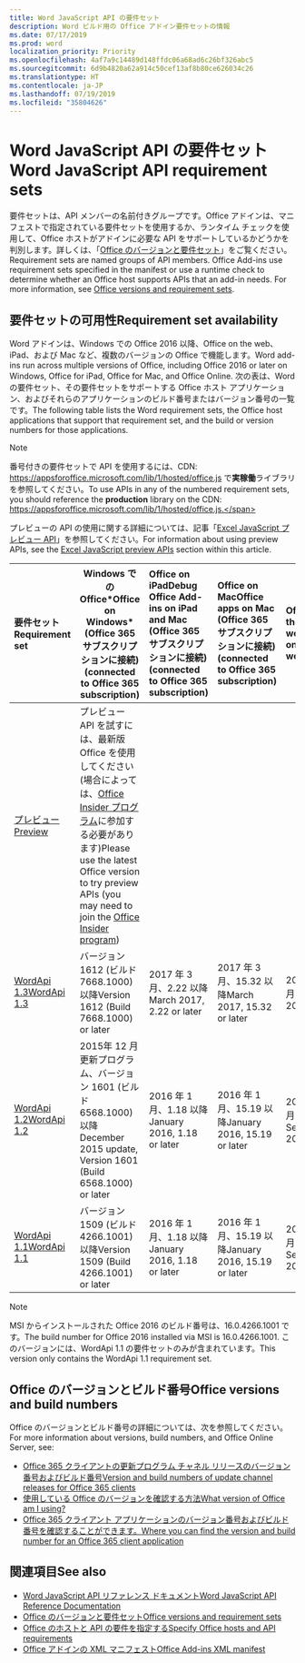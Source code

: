 ```yaml
---
title: Word JavaScript API の要件セット
description: Word ビルド用の Office アドイン要件セットの情報
ms.date: 07/17/2019
ms.prod: word
localization_priority: Priority
ms.openlocfilehash: 4af7a9c14489d148ffdc06a68ad6c26bf326abc5
ms.sourcegitcommit: 6d9b4820a62a914c50cef13af8b80ce626034c26
ms.translationtype: HT
ms.contentlocale: ja-JP
ms.lasthandoff: 07/19/2019
ms.locfileid: "35804626"
---
```

# <a name="word-javascript-api-requirement-sets"></a><span data-ttu-id="cdce5-103">Word JavaScript API の要件セット</span><span class="sxs-lookup"><span data-stu-id="cdce5-103">Word JavaScript API requirement sets</span></span>

<span data-ttu-id="cdce5-p101">要件セットは、API メンバーの名前付きグループです。Office アドインは、マニフェストで指定されている要件セットを使用するか、ランタイム チェックを使用して、Office ホストがアドインに必要な API をサポートしているかどうかを判別します。詳しくは、「[Office のバージョンと要件セット](/office/dev/add-ins/develop/office-versions-and-requirement-sets)」をご覧ください。</span><span class="sxs-lookup"><span data-stu-id="cdce5-p101">Requirement sets are named groups of API members. Office Add-ins use requirement sets specified in the manifest or use a runtime check to determine whether an Office host supports APIs that an add-in needs. For more information, see [Office versions and requirement sets](/office/dev/add-ins/develop/office-versions-and-requirement-sets).</span></span>

## <a name="requirement-set-availability"></a><span data-ttu-id="cdce5-107">要件セットの可用性</span><span class="sxs-lookup"><span data-stu-id="cdce5-107">Requirement set availability</span></span>

<span data-ttu-id="cdce5-108">Word アドインは、Windows での Office 2016 以降、Office on the web、iPad、および Mac など、複数のバージョンの Office で機能します。</span><span class="sxs-lookup"><span data-stu-id="cdce5-108">Word add-ins run across multiple versions of Office, including Office 2016 or later on Windows, Office for iPad, Office for Mac, and Office Online.</span></span> <span data-ttu-id="cdce5-109">次の表は、Word の要件セット、その要件セットをサポートする Office ホスト アプリケーション、およびそれらのアプリケーションのビルド番号またはバージョン番号の一覧です。</span><span class="sxs-lookup"><span data-stu-id="cdce5-109">The following table lists the Word requirement sets, the Office host applications that support that requirement set, and the build or version numbers for those applications.</span></span>

> [!NOTE]
> <span data-ttu-id="cdce5-110">番号付きの要件セットで API を使用するには、CDN: https://appsforoffice.microsoft.com/lib/1/hosted/office.js で**実稼働**ライブラリを参照してください。</span><span class="sxs-lookup"><span data-stu-id="cdce5-110">To use APIs in any of the numbered requirement sets, you should reference the **production** library on the CDN: https://appsforoffice.microsoft.com/lib/1/hosted/office.js.</span></span>
>
> <span data-ttu-id="cdce5-111">プレビューの API の使用に関する詳細については、記事「[Excel JavaScript プレビュー API](word-preview-apis.md)」を参照してください。</span><span class="sxs-lookup"><span data-stu-id="cdce5-111">For information about using preview APIs, see the [Excel JavaScript preview APIs](word-preview-apis.md) section within this article.</span></span>

|  <span data-ttu-id="cdce5-112">要件セット</span><span class="sxs-lookup"><span data-stu-id="cdce5-112">Requirement set</span></span>  |   <span data-ttu-id="cdce5-113">Windows での Office\*</span><span class="sxs-lookup"><span data-stu-id="cdce5-113">Office on Windows\*</span></span><br><span data-ttu-id="cdce5-114">(Office 365 サブスクリプションに接続)</span><span class="sxs-lookup"><span data-stu-id="cdce5-114">(connected to Office 365 subscription)</span></span>  |  <span data-ttu-id="cdce5-115">Office on iPad</span><span class="sxs-lookup"><span data-stu-id="cdce5-115">Debug Office Add-ins on iPad and Mac</span></span><br><span data-ttu-id="cdce5-116">(Office 365 サブスクリプションに接続)</span><span class="sxs-lookup"><span data-stu-id="cdce5-116">(connected to Office 365 subscription)</span></span>  |  <span data-ttu-id="cdce5-117">Office on Mac</span><span class="sxs-lookup"><span data-stu-id="cdce5-117">Office apps on Mac</span></span><br><span data-ttu-id="cdce5-118">(Office 365 サブスクリプションに接続)</span><span class="sxs-lookup"><span data-stu-id="cdce5-118">(connected to Office 365 subscription)</span></span>  | <span data-ttu-id="cdce5-119">Office on the web</span><span class="sxs-lookup"><span data-stu-id="cdce5-119">Office on the web</span></span>  |
|:-----|-----|:-----|:-----|:-----|
| [<span data-ttu-id="cdce5-120">プレビュー</span><span class="sxs-lookup"><span data-stu-id="cdce5-120">Preview</span></span>](word-preview-apis.md) | <span data-ttu-id="cdce5-121">プレビュー API を試すには、最新版 Office を使用してください (場合によっては、[Office Insider プログラム](https://products.office.com/office-insider)に参加する必要があります)</span><span class="sxs-lookup"><span data-stu-id="cdce5-121">Please use the latest Office version to try preview APIs (you may need to join the [Office Insider program](https://products.office.com/office-insider))</span></span> |
| [<span data-ttu-id="cdce5-122">WordApi 1.3</span><span class="sxs-lookup"><span data-stu-id="cdce5-122">WordApi 1.3</span></span>](word-api-1-3-requirement-set.md) | <span data-ttu-id="cdce5-123">バージョン 1612 (ビルド 7668.1000) 以降</span><span class="sxs-lookup"><span data-stu-id="cdce5-123">Version 1612 (Build 7668.1000) or later</span></span>| <span data-ttu-id="cdce5-124">2017 年 3 月、2.22 以降</span><span class="sxs-lookup"><span data-stu-id="cdce5-124">March 2017, 2.22 or later</span></span> | <span data-ttu-id="cdce5-125">2017 年 3 月、15.32 以降</span><span class="sxs-lookup"><span data-stu-id="cdce5-125">March 2017, 15.32 or later</span></span>| <span data-ttu-id="cdce5-126">2017 年 3 月</span><span class="sxs-lookup"><span data-stu-id="cdce5-126">March 2017</span></span> |
| [<span data-ttu-id="cdce5-127">WordApi 1.2</span><span class="sxs-lookup"><span data-stu-id="cdce5-127">WordApi 1.2</span></span>](word-api-1-2-requirement-set.md) | <span data-ttu-id="cdce5-128">2015年 12 月更新プログラム、バージョン 1601 (ビルド 6568.1000) 以降</span><span class="sxs-lookup"><span data-stu-id="cdce5-128">December 2015 update, Version 1601 (Build 6568.1000) or later</span></span> | <span data-ttu-id="cdce5-129">2016 年 1 月、1.18 以降</span><span class="sxs-lookup"><span data-stu-id="cdce5-129">January 2016, 1.18 or later</span></span> | <span data-ttu-id="cdce5-130">2016 年 1 月、15.19 以降</span><span class="sxs-lookup"><span data-stu-id="cdce5-130">January 2016, 15.19 or later</span></span>| <span data-ttu-id="cdce5-131">2016 年 9 月</span><span class="sxs-lookup"><span data-stu-id="cdce5-131">September 2016</span></span> |
| [<span data-ttu-id="cdce5-132">WordApi 1.1</span><span class="sxs-lookup"><span data-stu-id="cdce5-132">WordApi 1.1</span></span>](word-api-1-1-requirement-set.md) | <span data-ttu-id="cdce5-133">バージョン 1509 (ビルド 4266.1001) 以降</span><span class="sxs-lookup"><span data-stu-id="cdce5-133">Version 1509 (Build 4266.1001) or later</span></span>| <span data-ttu-id="cdce5-134">2016 年 1 月、1.18 以降</span><span class="sxs-lookup"><span data-stu-id="cdce5-134">January 2016, 1.18 or later</span></span> | <span data-ttu-id="cdce5-135">2016 年 1 月、15.19 以降</span><span class="sxs-lookup"><span data-stu-id="cdce5-135">January 2016, 15.19 or later</span></span>| <span data-ttu-id="cdce5-136">2016 年 9 月</span><span class="sxs-lookup"><span data-stu-id="cdce5-136">September 2016</span></span> |

> [!NOTE]
> <span data-ttu-id="cdce5-137">MSI からインストールされた Office 2016 のビルド番号は、16.0.4266.1001 です。</span><span class="sxs-lookup"><span data-stu-id="cdce5-137">The build number for Office 2016 installed via MSI is 16.0.4266.1001.</span></span> <span data-ttu-id="cdce5-138">このバージョンには、WordApi 1.1 の要件セットのみが含まれています。</span><span class="sxs-lookup"><span data-stu-id="cdce5-138">This version only contains the WordApi 1.1 requirement set.</span></span>

## <a name="office-versions-and-build-numbers"></a><span data-ttu-id="cdce5-139">Office のバージョンとビルド番号</span><span class="sxs-lookup"><span data-stu-id="cdce5-139">Office versions and build numbers</span></span>

<span data-ttu-id="cdce5-140">Office のバージョンとビルド番号の詳細については、次を参照してください。</span><span class="sxs-lookup"><span data-stu-id="cdce5-140">For more information about versions, build numbers, and Office Online Server, see:</span></span>

- [<span data-ttu-id="cdce5-141">Office 365 クライアントの更新プログラム チャネル リリースのバージョン番号およびビルド番号</span><span class="sxs-lookup"><span data-stu-id="cdce5-141">Version and build numbers of update channel releases for Office 365 clients</span></span>](https://support.office.com/article/version-and-build-numbers-of-update-channel-releases-ae942449-1fca-4484-898b-a933ea23def7)
- [<span data-ttu-id="cdce5-142">使用している Office のバージョンを確認する方法</span><span class="sxs-lookup"><span data-stu-id="cdce5-142">What version of Office am I using?</span></span>](https://support.office.com/article/What-version-of-Office-am-I-using-932788b8-a3ce-44bf-bb09-e334518b8b19)
- [<span data-ttu-id="cdce5-143">Office 365 クライアント アプリケーションのバージョン番号およびビルド番号を確認することができます。</span><span class="sxs-lookup"><span data-stu-id="cdce5-143">Where you can find the version and build number for an Office 365 client application</span></span>](https://support.office.com/article/version-and-build-numbers-of-update-channel-releases-ae942449-1fca-4484-898b-a933ea23def7)

## <a name="see-also"></a><span data-ttu-id="cdce5-144">関連項目</span><span class="sxs-lookup"><span data-stu-id="cdce5-144">See also</span></span>

- [<span data-ttu-id="cdce5-145">Word JavaScript API リファレンス ドキュメント</span><span class="sxs-lookup"><span data-stu-id="cdce5-145">Word JavaScript API Reference Documentation</span></span>](/javascript/api/word)
- [<span data-ttu-id="cdce5-146">Office のバージョンと要件セット</span><span class="sxs-lookup"><span data-stu-id="cdce5-146">Office versions and requirement sets</span></span>](/office/dev/add-ins/develop/office-versions-and-requirement-sets)
- [<span data-ttu-id="cdce5-147">Office のホストと API の要件を指定する</span><span class="sxs-lookup"><span data-stu-id="cdce5-147">Specify Office hosts and API requirements</span></span>](/office/dev/add-ins/develop/specify-office-hosts-and-api-requirements)
- [<span data-ttu-id="cdce5-148">Office アドインの XML マニフェスト</span><span class="sxs-lookup"><span data-stu-id="cdce5-148">Office Add-ins XML manifest</span></span>](/office/dev/add-ins/develop/add-in-manifests)
